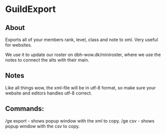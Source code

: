 GuildExport
===========

About
-----

Exports all of your members rank, level, class and note to xml. Very useful for websites.

We use it to update our roster on dbh-wow.dk/miniroster, where we use the notes to connect the alts with their main.

Notes
-----

Like all things wow, the xml-file will be in utf-8 format, so make sure your website and editors handles utf-8 correct.

Commands:
---------

/ge export - shows popup window with the xml to copy.
/ge csv - shows popup window with the csv to copy.

